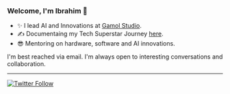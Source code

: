 ### Welcome, I'm Ibrahim 👋
 
  * ✨ I lead AI and Innovations at [Gamol Studio](http://gamolstudio.com/).
  * ✍ Documentaing my Tech Superstar Journey [here](https://ibrahimgbadegesin.blogspot.com/).
  * 😎 Mentoring on hardware, software and AI innovations.

I'm best reached via email. I'm always open to interesting conversations and collaboration.

 
---
[![Twitter Follow](https://img.shields.io/twitter/follow/Engrgit?label=Follow&style=social)](https://twitter.com/Engrgit)

